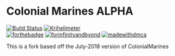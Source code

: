  # Colonial Marines ALPHA
 [![Build Status](https://travis-ci.org/ColonialMarines-Mirror/ColonialMarines-2018.svg?branch=master)](https://travis-ci.org/ColonialMarines-Mirror/ColonialMarines-2018) [![Krihelimeter](https://www.krihelinator.xyz/badge/ColonialMarines-Mirror/ColonialMarines-2018)](https://www.krihelinator.xyz)  
 [![forthebadge](https://forthebadge.com/images/badges/contains-technical-debt.svg)](https://forthebadge.com) [![forinfinityandbyond](https://user-images.githubusercontent.com/5211576/29499758-4efff304-85e6-11e7-8267-62919c3688a9.gif)](https://www.reddit.com/r/SS13/comments/5oplxp/what_is_the_main_problem_with_byond_as_an_engine/dclbu1a) [![madewithdmca](https://img.shields.io/badge/made--with-D--M--C--A-blue.svg?longCache=true&style=for-the-badge)](https://www.youtube.com/watch?v=qvM6Mg0VtO0)

 
 This is a fork based off the July-2018 version of ColonialMarines
